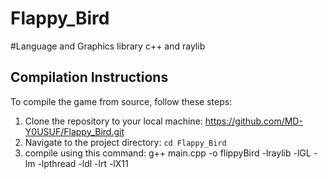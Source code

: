 # Flappy_Bird
#Language and Graphics library
c++ and raylib
## Compilation Instructions

To compile the game from source, follow these steps:

1. Clone the repository to your local machine:  https://github.com/MD-Y0USUF/Flappy_Bird.git
2. Navigate to the project directory: ```cd Flappy_Bird```
3. compile using this command: g++ main.cpp -o flippyBird -lraylib -lGL -lm -lpthread -ldl -lrt -lX11

